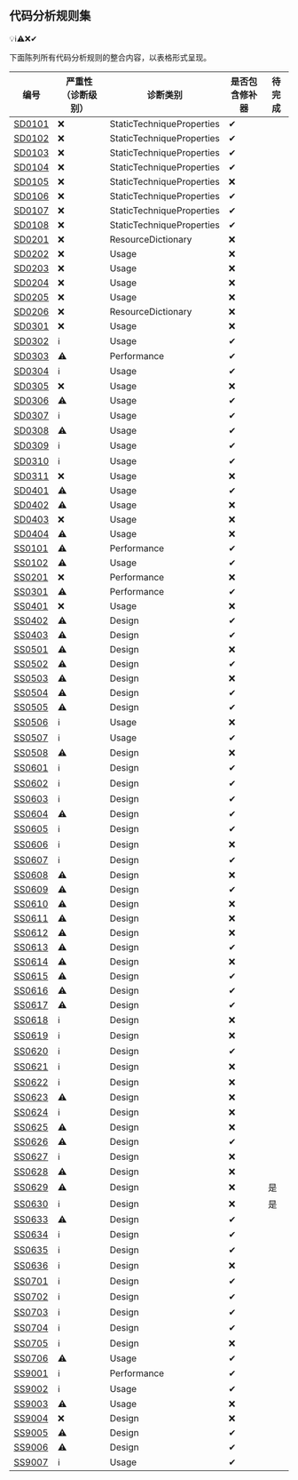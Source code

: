 ## 代码分析规则集

💡ℹ⚠❌✔

下面陈列所有代码分析规则的整合内容，以表格形式呈现。

| 编号                  | 严重性（诊断级别） | 诊断类别                  | 是否包含修补器 | 待完成 |
| --------------------- | ------------------ | ------------------------- | -------------- | ------ |
| [SD0101](Rule-SD0101) | ❌                  | StaticTechniqueProperties | ✔              |        |
| [SD0102](Rule-SD0102) | ❌                  | StaticTechniqueProperties | ✔              |        |
| [SD0103](Rule-SD0103) | ❌                  | StaticTechniqueProperties | ✔              |        |
| [SD0104](Rule-SD0104) | ❌                  | StaticTechniqueProperties | ✔              |        |
| [SD0105](Rule-SD0105) | ❌                  | StaticTechniqueProperties | ❌              |        |
| [SD0106](Rule-SD0106) | ❌                  | StaticTechniqueProperties | ✔              |        |
| [SD0107](Rule-SD0107) | ❌                  | StaticTechniqueProperties | ✔              |        |
| [SD0108](Rule-SD0108) | ❌                  | StaticTechniqueProperties | ✔              |        |
| [SD0201](Rule-SD0201) | ❌                  | ResourceDictionary        | ❌              |        |
| [SD0202](Rule-SD0202) | ❌                  | Usage                     | ❌              |        |
| [SD0203](Rule-SD0203) | ❌                  | Usage                     | ❌              |        |
| [SD0204](Rule-SD0204) | ❌                  | Usage                     | ❌              |        |
| [SD0205](Rule-SD0205) | ❌                  | Usage                     | ❌              |        |
| [SD0206](Rule-SD0206) | ❌                  | ResourceDictionary        | ❌              |        |
| [SD0301](Rule-SD0301) | ❌                  | Usage                     | ❌              |        |
| [SD0302](Rule-SD0302) | ℹ                  | Usage                     | ✔              |        |
| [SD0303](Rule-SD0303) | ⚠                  | Performance               | ✔              |        |
| [SD0304](Rule-SD0304) | ℹ                  | Usage                     | ✔              |        |
| [SD0305](Rule-SD0305) | ❌                  | Usage                     | ❌              |        |
| [SD0306](Rule-SD0306) | ⚠                  | Usage                     | ✔              |        |
| [SD0307](Rule-SD0307) | ℹ                  | Usage                     | ✔              |        |
| [SD0308](Rule-SD0308) | ⚠                  | Usage                     | ✔              |        |
| [SD0309](Rule-SD0309) | ℹ                  | Usage                     | ✔              |        |
| [SD0310](Rule-SD0310) | ℹ                  | Usage                     | ✔              |        |
| [SD0311](Rule-SD0311) | ❌                  | Usage                     | ❌              |        |
| [SD0401](Rule-SD0401) | ⚠                  | Usage                     | ✔              |        |
| [SD0402](Rule-SD0402) | ⚠                  | Usage                     | ❌              |        |
| [SD0403](Rule-SD0403) | ❌                  | Usage                     | ❌              |        |
| [SD0404](Rule-SD0404) | ⚠                  | Usage                     | ❌              |        |
| [SS0101](Rule-SS0101) | ⚠                  | Performance               | ✔              |        |
| [SS0102](Rule-SS0102) | ⚠                  | Usage                     | ✔              |        |
| [SS0201](Rule-SS0201) | ❌                  | Performance               | ❌              |        |
| [SS0301](Rule-SS0301) | ⚠                  | Performance               | ✔              |        |
| [SS0401](Rule-SS0401) | ❌                  | Usage                     | ❌              |        |
| [SS0402](Rule-SS0402) | ⚠                  | Design                    | ✔              |        |
| [SS0403](Rule-SS0403) | ⚠                  | Design                    | ✔              |        |
| [SS0501](Rule-SS0501) | ⚠                  | Design                    | ❌              |        |
| [SS0502](Rule-SS0502) | ⚠                  | Design                    | ✔              |        |
| [SS0503](Rule-SS0503) | ⚠                  | Design                    | ❌              |        |
| [SS0504](Rule-SS0504) | ⚠                  | Design                    | ✔              |        |
| [SS0505](Rule-SS0505) | ⚠                  | Design                    | ✔              |        |
| [SS0506](Rule-SS0506) | ℹ                  | Usage                     | ❌              |        |
| [SS0507](Rule-SS0507) | ℹ                  | Usage                     | ✔              |        |
| [SS0508](Rule-SS0508) | ⚠                  | Design                    | ❌              |        |
| [SS0601](Rule-SS0601) | ℹ                  | Design                    | ✔              |        |
| [SS0602](Rule-SS0602) | ℹ                  | Design                    | ✔              |        |
| [SS0603](Rule-SS0603) | ℹ                  | Design                    | ✔              |        |
| [SS0604](Rule-SS0604) | ⚠                  | Design                    | ✔              |        |
| [SS0605](Rule-SS0605) | ℹ                  | Design                    | ✔              |        |
| [SS0606](Rule-SS0606) | ℹ                  | Design                    | ❌              |        |
| [SS0607](Rule-SS0607) | ℹ                  | Design                    | ✔              |        |
| [SS0608](Rule-SS0608) | ⚠                  | Design                    | ❌              |        |
| [SS0609](Rule-SS0609) | ⚠                  | Design                    | ✔              |        |
| [SS0610](Rule-SS0610) | ⚠                  | Design                    | ❌              |        |
| [SS0611](Rule-SS0611) | ⚠                  | Design                    | ❌              |        |
| [SS0612](Rule-SS0612) | ⚠                  | Design                    | ❌              |        |
| [SS0613](Rule-SS0613) | ⚠                  | Design                    | ✔              |        |
| [SS0614](Rule-SS0614) | ⚠                  | Design                    | ❌              |        |
| [SS0615](Rule-SS0615) | ⚠                  | Design                    | ✔              |        |
| [SS0616](Rule-SS0616) | ⚠                  | Design                    | ✔              |        |
| [SS0617](Rule-SS0617) | ⚠                  | Design                    | ✔              |        |
| [SS0618](Rule-SS0618) | ℹ                  | Design                    | ❌              |        |
| [SS0619](Rule-SS0619) | ℹ                  | Design                    | ❌              |        |
| [SS0620](Rule-SS0620) | ℹ                  | Design                    | ✔              |        |
| [SS0621](Rule-SS0621) | ℹ                  | Design                    | ❌              |        |
| [SS0622](Rule-SS0622) | ℹ                  | Design                    | ❌              |        |
| [SS0623](Rule-SS0623) | ⚠                  | Design                    | ❌              |        |
| [SS0624](Rule-SS0624) | ℹ                  | Design                    | ❌              |        |
| [SS0625](Rule-SS0625) | ⚠                  | Design                    | ❌              |        |
| [SS0626](Rule-SS0626) | ⚠                  | Design                    | ✔              |        |
| [SS0627](Rule-SS0627) | ℹ                  | Design                    | ❌              |        |
| [SS0628](Rule-SS0628) | ⚠                  | Design                    | ❌              |        |
| [SS0629](Rule-SS0629) | ⚠                  | Design                    | ❌              | 是     |
| [SS0630](Rule-SS0630) | ℹ                  | Design                    | ❌              | 是     |
| [SS0633](Rule-SS0633) | ⚠                  | Design                    | ✔              |        |
| [SS0634](Rule-SS0634) | ℹ                  | Design                    | ✔              |        |
| [SS0635](Rule-SS0635) | ℹ                  | Design                    | ✔              |        |
| [SS0636](Rule-SS0636) | ℹ                  | Design                    | ❌              |        |
| [SS0701](Rule-SS0701) | ℹ                  | Design                    | ✔              |        |
| [SS0702](Rule-SS0702) | ℹ                  | Design                    | ✔              |        |
| [SS0703](Rule-SS0703) | ℹ                  | Design                    | ✔              |        |
| [SS0704](Rule-SS0704) | ℹ                  | Design                    | ✔              |        |
| [SS0705](Rule-SS0705) | ℹ                  | Design                    | ❌              |        |
| [SS0706](Rule-SS0706) | ⚠                  | Usage                     | ✔              |        |
| [SS9001](Rule-SS9001) | ℹ                  | Performance               | ✔              |        |
| [SS9002](Rule-SS9002) | ℹ                  | Usage                     | ✔              |        |
| [SS9003](Rule-SS9003) | ⚠                  | Usage                     | ❌              |        |
| [SS9004](Rule-SS9004) | ❌                  | Design                    | ❌              |        |
| [SS9005](Rule-SS9005) | ⚠                  | Design                    | ✔              |        |
| [SS9006](Rule-SS9006) | ⚠                  | Design                    | ✔              |        |
| [SS9007](Rule-SS9007) | ℹ                  | Usage                    | ✔              |        |